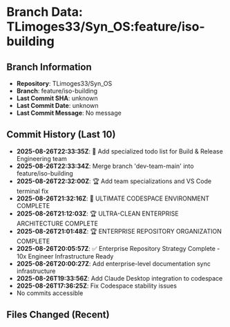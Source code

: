 # Branch Data: TLimoges33/Syn_OS:feature/iso-building

## Branch Information
- **Repository**: TLimoges33/Syn_OS
- **Branch**: feature/iso-building
- **Last Commit SHA**: unknown
- **Last Commit Date**: unknown
- **Last Commit Message**: No message

## Commit History (Last 10)
- **2025-08-26T22:33:35Z**: 🎯 Add specialized todo list for Build & Release Engineering team
- **2025-08-26T22:33:34Z**: Merge branch 'dev-team-main' into feature/iso-building
- **2025-08-26T22:32:00Z**: 🏆 Add team specializations and VS Code terminal fix
- **2025-08-26T21:32:16Z**: 🚀 ULTIMATE CODESPACE ENVIRONMENT COMPLETE
- **2025-08-26T21:12:03Z**: 🏆 ULTRA-CLEAN ENTERPRISE ARCHITECTURE COMPLETE
- **2025-08-26T21:01:48Z**: 🏆 ENTERPRISE REPOSITORY ORGANIZATION COMPLETE
- **2025-08-26T20:05:57Z**: ✅ Enterprise Repository Strategy Complete - 10x Engineer Infrastructure Ready
- **2025-08-26T20:00:27Z**: Add enterprise-level documentation sync infrastructure
- **2025-08-26T19:33:56Z**: Add Claude Desktop integration to codespace
- **2025-08-26T17:36:25Z**: Fix Codespace stability issues
- No commits accessible

## Files Changed (Recent)
